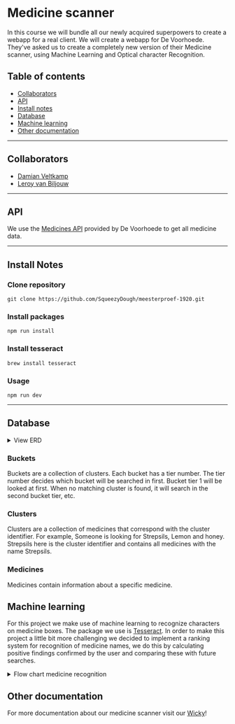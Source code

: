 # Medicine scanner
In this course we will bundle all our newly acquired superpowers to create a webapp for a real client. We will create a webapp for De Voorhoede. They've asked us to create a completely new version of their Medicine scanner, using Machine Learning and Optical character Recognition.

## Table of contents
- [Collaborators](#collaborators)
- [API](#api)
- [Install notes](#install)
- [Database](#database)
- [Machine learning](#machine-learning)
- [Other documentation](#docs)

------

<a name="collaborators">

## Collaborators
- [Damian Veltkamp](https://github.com/damian1997/meesterproef-1920)
- [Leroy van Biljouw](https://github.com/SqueezyDough/meesterproef-1920)

------


<a name="api">

## API
We use the [Medicines API](https://hva-cmd-meesterproef-ai.now.sh/medicines) provided by De Voorhoede to get all medicine data.

------

<a name="install">

## Install Notes
### Clone repository
`git clone https://github.com/SqueezyDough/meesterproef-1920.git`

### Install packages
`npm run install`

### Install tesseract
`brew install tesseract`

### Usage
`npm run dev`

------

<a name="database">
  
## Database

<details>
  <summary>View ERD</summary>
    
  ![meds_erd](https://user-images.githubusercontent.com/33430653/83024678-053cd000-a02f-11ea-89ee-f4d7ad417dc3.png)
</details>

### Buckets
Buckets are a collection of clusters. Each bucket has a tier number. The tier number decides which bucket will be searched in first. Bucket tier 1 will be looked at first. When no matching cluster is found, it will search in the second bucket tier, etc.

### Clusters
Clusters are a collection of medicines that correspond with the cluster identifier. For example, Someone is looking for Strepsils, Lemon and honey. Strepsils here is the cluster identifier and contains all medicines with the name Strepsils. 

### Medicines
Medicines contain information about a specific medicine.

<a name="ml">
  
## Machine learning
For this project we make use of machine learning to recognize characters on medicine boxes. The package we use is [Tesseract](https://www.npmjs.com/package/node-tesseract-ocr).
In order to make this project a little bit more challenging we decided to implement a ranking system for recognition of medicine names, we do this by calculating positive findings confirmed by the user
and comparing these with future searches.

<details>
<summary>Flow chart medicine recognition</summary>
Recognition flow start

![flow-chart-v1-flow-start](https://user-images.githubusercontent.com/19706066/83023546-54820100-a02d-11ea-81b4-aa99712fc7b8.jpg)

------

Recognizing medicine name flow

![flow-chart-v1-recognise-name-flow](https://user-images.githubusercontent.com/19706066/83023571-5cda3c00-a02d-11ea-9568-828ea07fc889.jpg)

------

Recognizing RVG code flow

![flow-chart-v1-recognise-rvg-flow](https://user-images.githubusercontent.com/19706066/83023595-64014a00-a02d-11ea-841e-e854756ca2ce.jpg)
</details>

<a name="docs">
  
## Other documentation
For more documentation about our medicine scanner visit our [Wicky](https://github.com/SqueezyDough/meesterproef-1920/wiki)!

